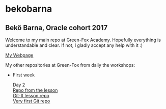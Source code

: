 # bekobarna
## Bekő Barna,  Oracle cohort 2017

Welcome to my main repo at Green-Fox Academy. 
Hopefully everything is understandable and clear. If not, I  gladly accept any help with it :)

[My Webpage](https://bekobarna.github.io/)  


My other repositories at Green-Fox from daily the workshops:

  * First week
  
    Day 2   
      [Repo from the lesson](https://github.com/bekobarna/git-lesson-repository.git)  
  [Git-It lesson repo](https://github.com/bekobarna/patchwork.git)  
  [Very first Git repo](https://github.com/bekobarna/hello-world.git)  

